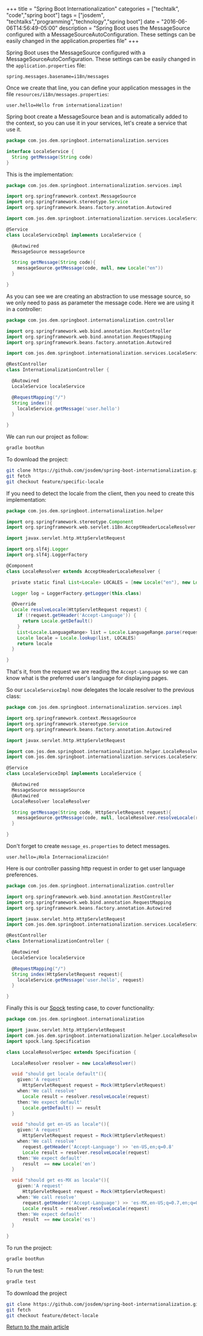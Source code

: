 +++
title = "Spring Boot Internationalization"
categories = ["techtalk", "code","spring boot"]
tags = ["josdem", "techtalks","programming","technology","spring boot"]
date = "2016-06-06T14:56:49-05:00"
description = "Spring Boot uses the MessageSource configured with a MessageSourceAutoConfiguration. These settings can be easily changed in the application.properties file"
+++

Spring Boot uses the MessageSource configured with a MessageSourceAutoConfiguration. These settings can be easily changed in the `application.properties` file:

```
spring.messages.basename=i18n/messages
```

Once we create that line, you can define your application messages in the file `resources/i18n/messages.properties`:

```
user.hello=Hello from internationalization!
```

Spring boot create a MessageSource bean and is automatically added to the context, so you can use it in your services, let's create a service that use it.

```groovy
package com.jos.dem.springboot.internationalization.services

interface LocaleService {
  String getMessage(String code)
}
```

This is the implementation:

```groovy
package com.jos.dem.springboot.internationalization.services.impl

import org.springframework.context.MessageSource
import org.springframework.stereotype.Service
import org.springframework.beans.factory.annotation.Autowired

import com.jos.dem.springboot.internationalization.services.LocaleService

@Service
class LocaleServiceImpl implements LocaleService {

  @Autowired
  MessageSource messageSource

  String getMessage(String code){
    messageSource.getMessage(code, null, new Locale("en"))
  }

}
```

As you can see we are creating an abstraction to use message source, so we only need to pass as parameter the message code. Here we are using it in a controller:

```groovy
package com.jos.dem.springboot.internationalization.controller

import org.springframework.web.bind.annotation.RestController
import org.springframework.web.bind.annotation.RequestMapping
import org.springframework.beans.factory.annotation.Autowired

import com.jos.dem.springboot.internationalization.services.LocaleService

@RestController
class InternationalizationController {

  @Autowired
  LocaleService localeService

  @RequestMapping("/")
  String index(){
    localeService.getMessage('user.hello')
  }

}
```

We can run our project as follow:

```bash
gradle bootRun
```

To download the project:

```bash
git clone https://github.com/josdem/spring-boot-internationalization.git
git fetch
git checkout feature/specific-locale
```

If you need to detect the locale from the client, then you need to create this implementation:

```groovy
package com.jos.dem.springboot.internationalization.helper

import org.springframework.stereotype.Component
import org.springframework.web.servlet.i18n.AcceptHeaderLocaleResolver

import javax.servlet.http.HttpServletRequest

import org.slf4j.Logger
import org.slf4j.LoggerFactory

@Component
class LocaleResolver extends AcceptHeaderLocaleResolver {

  private static final List<Locale> LOCALES = [new Locale("en"), new Locale("es")]

  Logger log = LoggerFactory.getLogger(this.class)

  @Override
  Locale resolveLocale(HttpServletRequest request) {
    if (!request.getHeader('Accept-Language')) {
      return Locale.getDefault()
    }
    List<Locale.LanguageRange> list = Locale.LanguageRange.parse(request.getHeader('Accept-Language'))
    Locale locale = Locale.lookup(list, LOCALES)
    return locale
  }

}
```

That's it, from the request we are reading the `Accept-Language` so we can know what is the preferred user's language for displaying pages.

So our `LocaleServiceImpl` now delegates the locale resolver to the previous class:

```groovy
package com.jos.dem.springboot.internationalization.services.impl

import org.springframework.context.MessageSource
import org.springframework.stereotype.Service
import org.springframework.beans.factory.annotation.Autowired

import javax.servlet.http.HttpServletRequest

import com.jos.dem.springboot.internationalization.helper.LocaleResolver
import com.jos.dem.springboot.internationalization.services.LocaleService

@Service
class LocaleServiceImpl implements LocaleService {

  @Autowired
  MessageSource messageSource
  @Autowired
  LocaleResolver localeResolver

  String getMessage(String code, HttpServletRequest request){
    messageSource.getMessage(code, null, localeResolver.resolveLocale(request))
  }

}
```

Don't forget to create `message_es.properties` to detect messages.

```properties
user.hello=¡Hola Internacionalización!
```

Here is our controller passing http request in order to get user language preferences.

```groovy
package com.jos.dem.springboot.internationalization.controller

import org.springframework.web.bind.annotation.RestController
import org.springframework.web.bind.annotation.RequestMapping
import org.springframework.beans.factory.annotation.Autowired

import javax.servlet.http.HttpServletRequest
import com.jos.dem.springboot.internationalization.services.LocaleService

@RestController
class InternationalizationController {

  @Autowired
  LocaleService localeService

  @RequestMapping("/")
  String index(HttpServletRequest request){
    localeService.getMessage('user.hello', request)
  }

}
```

Finally this is our [Spock](http://spockframework.org/) testing case, to cover functionality:

```groovy
package com.jos.dem.springboot.internationalization

import javax.servlet.http.HttpServletRequest
import com.jos.dem.springboot.internationalization.helper.LocaleResolver
import spock.lang.Specification

class LocaleResolverSpec extends Specification {

  LocaleResolver resolver = new LocaleResolver()

  void "should get locale default"(){
    given:'A request'
      HttpServletRequest request = Mock(HttpServletRequest)
    when:'We call resolve'
      Locale result = resolver.resolveLocale(request)
    then:'We expect default'
      Locale.getDefault() == result
  }

  void "should get en-US as locale"(){
    given:'A request'
      HttpServletRequest request = Mock(HttpServletRequest)
    when:'We call resolve'
      request.getHeader('Accept-Language') >> 'en-US,en;q=0.8'
      Locale result = resolver.resolveLocale(request)
    then:'We expect default'
      result  == new Locale('en')
  }

  void "should get es-MX as locale"(){
    given:'A request'
      HttpServletRequest request = Mock(HttpServletRequest)
    when:'We call resolve'
      request.getHeader('Accept-Language') >> 'es-MX,en-US;q=0.7,en;q=0.3'
      Locale result = resolver.resolveLocale(request)
    then:'We expect default'
      result  == new Locale('es')
  }

}
```

To run the project:

```bash
gradle bootRun
```

To run the test:

```bash
gradle test
```

To download the project

```bash
git clone https://github.com/josdem/spring-boot-internationalization.git
git fetch
git checkout feature/detect-locale
```

[Return to the main article](/techtalk/spring#Spring_Boot)

